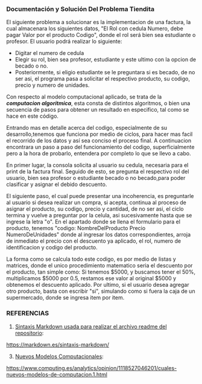 ### Documentación y Solución Del Problema Tiendita
El siguiente problema a solucionar es la implementacion de una factura, la cual almacenara los siguientes datos, "El Rol con cedula Numero, debe pagar Valor por el producto Codigo", donde el rol será bien sea estudiante o profesor. El usuario podrá realizar lo siguiente:
*  Digitar el numero de cedula
* Elegir su rol, bien sea profesor, estudiante y este ultimo con la opcion de becado o no.
* Posteriormente, si eligio estudiante se le preguntara si es becado, de no ser asi, el programa pasa a solicitar el respectivo producto, su codigo, precio y numero de unidades.

Con respecto al modelo computacional aplicado, se trata de la _**computacion algoritmica**_, esta consta de distintos algoritmos, o bien una secuencia de pasos para obtener un resultado en especifico, tal como se hace en este código.

Entrando mas en detalle acerca del codigo, especialmente de su desarrollo,tenemos que funciona por medio de ciclos, para hacer mas facil el recorrido de los datos y así sea conciso el proceso final. A continuacion encontrara un paso a paso del funcionamiento del codigo, superficialmente pero a la hora de probarlo, entendera por completo lo que se llevo a cabo.

En primer lugar, la consola solicita al usuario su cedula, necesaria para el print de la factura final. Seguido de esto, se pregunta el respectivo rol del usuario, bien sea profesor o estudiante becado o no becado,para poder clasificar y asignar el debido descuento.  

El siguiente paso, el cual puede presentar una incoherencia, es preguntarle al usuario si desea realizar un compra, si acepta, continua al proceso de asignar el producto, su codigo, precio y cantidad, de no ser asi, el ciclo termina y vuelve a preguntar por la celula, asi sucesivamente hasta que se ingrese la letra "o". En el apartado donde se llena el formulario para el producto, tenemos "codigo: NombreDelProducto Precio NumeroDeUnidades" donde al ingresar los datos correspondientes, arroja de inmediato el precio con el descuento ya aplicado, el rol, numero de identificacion y codigo del producto.   
   
La forma como se calcula todo este codigo, es por medio de listas y matrices, donde el unico procedimiento matematico seria el descuento por el producto, tan simple como: Si tenemos $5000, y buscamos tener el 50%, multiplicamos $5000 por 0.5, restamos ese valor al original $5000 y obtenemos el descuento aplicado.
Por ultimo, si el usuario desea agregar otro producto, basta con escribir "si", simulando como si fuera la caja de un supermercado, donde se ingresa item por item.
            
            
### REFERENCIAS

1. [Sintaxis Markdown usada para realizar el archivo readme del repositorio](https://markdown.es/sintaxis-markdown/):

 https://markdown.es/sintaxis-markdown/
 
3. [Nuevos Modelos Computacionales](https://www.computing.es/analytics/opinion/1118527046201/cuales-nuevos-modelos-de-computacion.1.html):

 https://www.computing.es/analytics/opinion/1118527046201/cuales-nuevos-modelos-de-computacion.1.html
